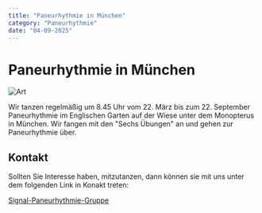 ```yaml
---
title: "Paneurhythmie in München"
category: "Paneurhythmie"
date: "04-09-2025"
---
```


# Paneurhythmie in München

![Art](/monopterus.jpeg)

Wir tanzen regelmäßig um 8.45 Uhr vom 22. März bis zum 22. September Paneurhythmie im Englischen Garten auf der Wiese unter dem Monopterus in München. Wir fangen mit den "Sechs Übungen" an und gehen zur Paneurhythmie über. 

## Kontakt
Sollten Sie Interesse haben, mitzutanzen, dann können sie mit uns unter dem folgenden Link in Konakt treten: 

[Signal-Paneurhythmie-Gruppe](https://signal.group/#CjQKIPQUg3JInhzXYxBZB9OgqBxDzvl6Uo5atc547vsbku7bEhBnD2LD6Mum2J6Gio9-NwQg)


